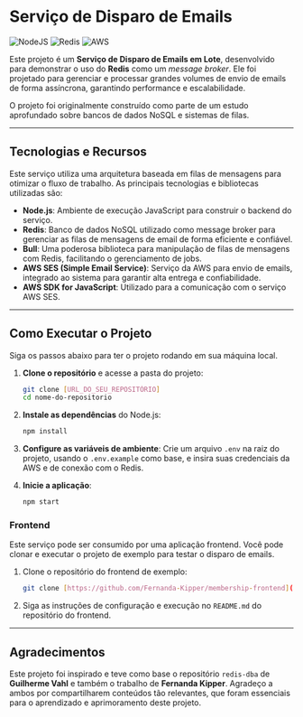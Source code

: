 # Serviço de Disparo de Emails

![NodeJS](https://img.shields.io/badge/node.js-6DA55F?style=for-the-badge&logo=node.js&logoColor=white)
![Redis](https://img.shields.io/badge/redis-%23DD0031.svg?style=for-the-badge&logo=redis&logoColor=white)
![AWS](https://img.shields.io/badge/AWS-%23FF9900.svg?style=for-the-badge&logo=amazon-aws&logoColor=white)

Este projeto é um **Serviço de Disparo de Emails em Lote**, desenvolvido para demonstrar o uso do **Redis** como um *message broker*. Ele foi projetado para gerenciar e processar grandes volumes de envio de emails de forma assíncrona, garantindo performance e escalabilidade.

O projeto foi originalmente construído como parte de um estudo aprofundado sobre bancos de dados NoSQL e sistemas de filas.

---

## Tecnologias e Recursos

Este serviço utiliza uma arquitetura baseada em filas de mensagens para otimizar o fluxo de trabalho. As principais tecnologias e bibliotecas utilizadas são:

* **Node.js**: Ambiente de execução JavaScript para construir o backend do serviço.
* **Redis**: Banco de dados NoSQL utilizado como message broker para gerenciar as filas de mensagens de email de forma eficiente e confiável.
* **Bull**: Uma poderosa biblioteca para manipulação de filas de mensagens com Redis, facilitando o gerenciamento de jobs.
* **AWS SES (Simple Email Service)**: Serviço da AWS para envio de emails, integrado ao sistema para garantir alta entrega e confiabilidade.
* **AWS SDK for JavaScript**: Utilizado para a comunicação com o serviço AWS SES.

---

## Como Executar o Projeto

Siga os passos abaixo para ter o projeto rodando em sua máquina local.

1.  **Clone o repositório** e acesse a pasta do projeto:
    ```bash
    git clone [URL_DO_SEU_REPOSITÓRIO]
    cd nome-do-repositorio
    ```

2.  **Instale as dependências** do Node.js:
    ```bash
    npm install
    ```

3.  **Configure as variáveis de ambiente**:
    Crie um arquivo `.env` na raiz do projeto, usando o `.env.example` como base, e insira suas credenciais da AWS e de conexão com o Redis.

4.  **Inicie a aplicação**:
    ```bash
    npm start
    ```

### Frontend

Este serviço pode ser consumido por uma aplicação frontend. Você pode clonar e executar o projeto de exemplo para testar o disparo de emails.

1.  Clone o repositório do frontend de exemplo:
    ```bash
    git clone [https://github.com/Fernanda-Kipper/membership-frontend](https://github.com/Fernanda-Kipper/membership-frontend)
    ```
2.  Siga as instruções de configuração e execução no `README.md` do repositório do frontend.

---

## Agradecimentos

Este projeto foi inspirado e teve como base o repositório `redis-dba` de **Guilherme Vahl** e também o trabalho de **Fernanda Kipper**. Agradeço a ambos por compartilharem conteúdos tão relevantes, que foram essenciais para o aprendizado e aprimoramento deste projeto.
